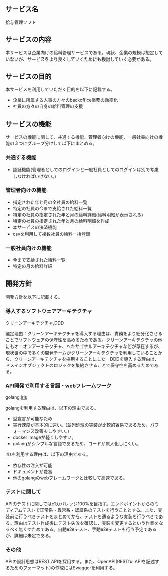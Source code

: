 ## サービス名
給与管理ソフト

## サービスの内容
本サービスは企業向けの給料管理サービスである。現状、企業の規模は想定していないが、サービスをより良くしていくためにも検討していく必要がある。

## サービスの目的
本サービスを利用していただく目的を以下に記載する。
* 企業に所属する人事の方々のbackoffice業務の効率化
* 社員の方々の自身の給料管理の支援

## サービスの機能
サービスの機能に関して、共通する機能、管理者向けの機能、一般社員向けの機能の３つにグループ分けして以下にまとめる。

### 共通する機能
* 認証機能(管理者としてのログインと一般社員としてのログインは別で考慮しなければいけない。)

### 管理者向けの機能
* 指定された年と月の全社員の給料一覧
* 特定の社員の今まで支給された給料一覧
* 特定の社員の指定された年と月の給料詳細(給料明細が表示される)
* 特定の社員の指定された年と月の給料明細を作成
* 本サービスの決済機能
* csvを利用して複数社員の給料一括登録

### 一般社員向けの機能
* 今まで支給された給料一覧
* 特定の月の給料詳細

## 開発方針
開発方針を以下に記載する。  

### 導入するソフトウェアアーキテクチャ
クリーンアーキテクチャ,DDD

選定理由：クリーンアーキテクチャを導入する理由は、責務をより細分化させることでソフトウェアの保守性を高めるためである。クリーンアーキテクチャの他にもオニオンアーキテクチャ、ヘキサゴナルアーキテクチャなどが存在するが、現状世の中で多くの開発チームがクリーンアーキテクチャを利用していることから、クリーンアーキテクチャを採用することにした。DDDを導入する理由は、ドメインオブジェクトのロジックを集約させることで保守性を高めるためである。

### API開発で利用する言語・webフレームワーク
golang,[iris](https://github.com/kataras/iris)  

golangを利用する理由は、以下の理由である。
* 型宣言が可能なため
* 実行速度が基本的に速い。(並列処理の実装が比較的容易であるため、パフォーマンス改善もしやすい。)
* docker imageが軽くしやすい。
* golangがシンプルな言語であるため、コードが属人化しにくい。  
  
irisを利用する理由は、以下の理由である。
* 依存性の注入が可能
* ドキュメントが豊富
* 他のgolangのwebフレームワークと比較して高速である。

### テストに関して
APIのテストに関してはc1カバレッジ100%を目指す。エンドポイントからのミディアムテストで正常系・異常系・認証系のテストを行うこととする。また、実装前に行うべきテストをまとめてから、テストを通るような実装を行うべきである。理由はテスト作成後にテスト失敗を確認し、実装を変更するという作業をなるべく無くすためである。自動e2eテスト、手動e2eテストも行う予定であるが、詳細は未定である。

### その他
APIの設計思想はREST APIを採用する。また、OpenAPI(RESTful APIを記述するためのフォーマット)の作成にはSwaggerを利用する。
